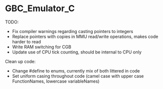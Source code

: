# GBC_Emulator_C

TODO:
* Fix compiler warnings regarding casting pointers to integers
* Replace pointers with copies in MMU read/write operations, makes code harder to read
* Write RAM switching for CGB
* Update use of CPU tick counting, should be internal to CPU only

Clean up code:

* Change #define to enums, currently mix of both littered in code
* Set uniform casing throughout code (camel case with upper case FunctionNames, lowercase variableNames)
